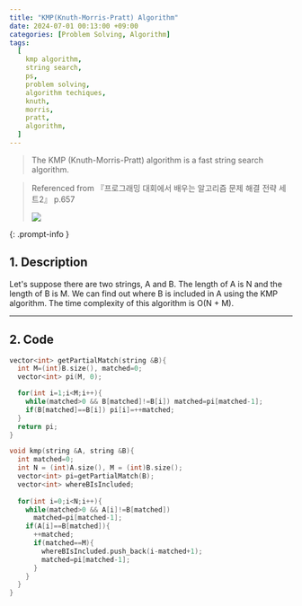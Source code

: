 ```yaml
---
title: "KMP(Knuth-Morris-Pratt) Algorithm"
date: 2024-07-01 00:13:00 +09:00
categories: [Problem Solving, Algorithm]
tags:
  [
    kmp algorithm,
    string search,
    ps,
    problem solving,
    algorithm techiques,
    knuth,
    morris,
    pratt,
    algorithm,
  ]
---
```


> The KMP (Knuth-Morris-Pratt) algorithm is a fast string search algorithm.

> Referenced from 『프로그래밍 대회에서 배우는 알고리즘 문제 해결 전략 세트2』 p.657
> 
> <img src="https://image.yes24.com/Goods/8006522/XL">
{: .prompt-info }

## 1. Description

Let's suppose there are two strings, A and B.
The length of A is N and the length of B is M.
We can find out where B is included in A using the KMP algorithm.
The time complexity of this algorithm is O(N + M).

---

## 2. Code

```c++
vector<int> getPartialMatch(string &B){
  int M=(int)B.size(), matched=0;
  vector<int> pi(M, 0);

  for(int i=1;i<M;i++){
    while(matched>0 && B[matched]!=B[i]) matched=pi[matched-1];
    if(B[matched]==B[i]) pi[i]=++matched;
  }
  return pi;
}

void kmp(string &A, string &B){
  int matched=0;
  int N = (int)A.size(), M = (int)B.size();
  vector<int> pi=getPartialMatch(B);
  vector<int> whereBIsIncluded;
  
  for(int i=0;i<N;i++){
    while(matched>0 && A[i]!=B[matched])
      matched=pi[matched-1];
    if(A[i]==B[matched]){
      ++matched;
      if(matched==M){
        whereBIsIncluded.push_back(i-matched+1);
        matched=pi[matched-1];
      }
    }
  }
}
```
